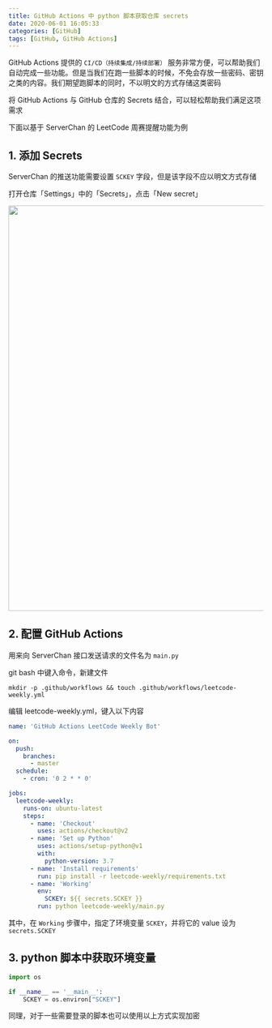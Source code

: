 ```yaml
---
title: GitHub Actions 中 python 脚本获取仓库 secrets
date: 2020-06-01 16:05:33
categories: [GitHub]
tags: [GitHub, GitHub Actions]
---
```


GitHub Actions 提供的 `CI/CD（持续集成/持续部署）` 服务非常方便，可以帮助我们自动完成一些功能。但是当我们在跑一些脚本的时候，不免会存放一些密码、密钥之类的内容。我们期望跑脚本的同时，不以明文的方式存储这类密码

将 GitHub Actions 与 GitHub 仓库的 Secrets 结合，可以轻松帮助我们满足这项需求

下面以基于 ServerChan 的 LeetCode 周赛提醒功能为例

<!-- more -->

## 1. 添加 Secrets

ServerChan 的推送功能需要设置 `SCKEY` 字段，但是该字段不应以明文方式存储

打开仓库「Settings」中的「Secrets」，点击「New secret」

<p align="center">
    <img src="https://gitee.com/tsund/data/raw/master/blog/2020/06/github-actions-secret/1.png" width=800></img>
</p>

## 2. 配置 GitHub Actions

用来向 ServerChan 接口发送请求的文件名为 `main.py`

git bash 中键入命令，新建文件

```shell
mkdir -p .github/workflows && touch .github/workflows/leetcode-weekly.yml
```

编辑 leetcode-weekly.yml，键入以下内容

```yml
name: 'GitHub Actions LeetCode Weekly Bot'

on:
  push:
    branches: 
      - master
  schedule:
    - cron: '0 2 * * 0'

jobs:
  leetcode-weekly:
    runs-on: ubuntu-latest
    steps:
      - name: 'Checkout'
        uses: actions/checkout@v2
      - name: 'Set up Python'
        uses: actions/setup-python@v1
        with:
          python-version: 3.7
      - name: 'Install requirements'
        run: pip install -r leetcode-weekly/requirements.txt
      - name: 'Working'
        env:
          SCKEY: ${{ secrets.SCKEY }}
        run: python leetcode-weekly/main.py
```

其中，在 `Working` 步骤中，指定了环境变量 `SCKEY`，并将它的 value 设为 `secrets.SCKEY`

## 3. python 脚本中获取环境变量

```python
import os

if __name__ == '__main__':
    SCKEY = os.environ["SCKEY"]
```

同理，对于一些需要登录的脚本也可以使用以上方式实现加密
